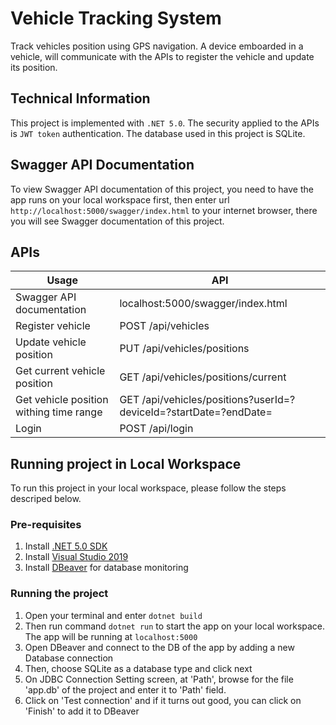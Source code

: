 # Vehicle Tracking System
Track vehicles position using GPS navigation. A device emboarded in a vehicle, will communicate with the APIs to register the vehicle and update its position.

## Technical Information
This project is implemented with `.NET 5.0`. The security applied to the APIs is `JWT token` authentication. The database used in this project is SQLite.

## Swagger API Documentation
To view Swagger API documentation of this project, you need to have the app runs on your local workspace first, then enter url `http://localhost:5000/swagger/index.html` to your internet browser, there you will see Swagger documentation of this project.

## APIs
| Usage  | API |
| ------------- | ------------- |
| Swagger API documentation  | localhost:5000/swagger/index.html |
| Register vehicle  | POST /api/vehicles  |
| Update vehicle position  | PUT /api/vehicles/positions  |
| Get current vehicle position  | GET /api/vehicles/positions/current  |
| Get vehicle position withing time range  | GET /api/vehicles/positions?userId=<userId>?deviceId=<deviceId>?startDate=<startDate>?endDate=<endDate>  |
| Login  | POST /api/login  |

## Running project in Local Workspace
To run this project in your local workspace, please follow the steps descriped below.

### Pre-requisites
1) Install [.NET 5.0 SDK](https://dotnet.microsoft.com/download/dotnet/5.0)
2) Install [Visual Studio 2019](https://visualstudio.microsoft.com/downloads/?utm_medium=microsoft&utm_source=docs.microsoft.com&utm_campaign=inline+link&utm_content=download+vs2019)
3) Install [DBeaver](https://dbeaver.io/download/) for database monitoring

### Running the project
1) Open your terminal and enter `dotnet build`
2) Then run command `dotnet run` to start the app on your local workspace. The app will be running at `localhost:5000`
3) Open DBeaver and connect to the DB of the app by adding a new Database connection
4) Then, choose SQLite as a database type and click next
5) On JDBC Connection Setting screen, at 'Path', browse for the file 'app.db' of the project and enter it to 'Path' field.
6) Click on 'Test connection' and if it turns out good, you can click on 'Finish' to add it to DBeaver